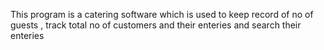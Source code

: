 This program is a catering software which is used to keep record of no of guests , track total no of customers and their enteries and search their enteries 

